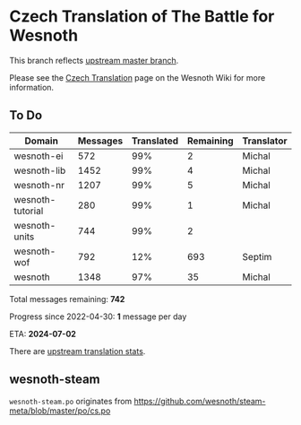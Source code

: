 # Czech Translation of The Battle for Wesnoth

This branch reflects [upstream master branch](https://github.com/wesnoth/wesnoth/tree/master).

Please see the [Czech Translation](https://wiki.wesnoth.org/CzechTranslation) page on the Wesnoth Wiki for more information.

## To Do

Domain | Messages | Translated | Remaining | Translator
------ | -------- | ---------- | --------- | ----------
wesnoth-ei | 572 | 99% | 2 | Michal
wesnoth-lib | 1452 | 99% | 4 | Michal
wesnoth-nr | 1207 | 99% | 5 | Michal
wesnoth-tutorial | 280 | 99% | 1 | Michal
wesnoth-units | 744 | 99% | 2 |
wesnoth-wof | 792 | 12% | 693 | Septim
wesnoth | 1348 | 97% | 35 | Michal

Total messages remaining: **742**

Progress since 2022-04-30: **1** message per day

ETA: **2024-07-02**

There are [upstream translation stats](https://www.wesnoth.org/gettext/?view=langs&version=master&lang=cs).

## wesnoth-steam
`wesnoth-steam.po` originates from https://github.com/wesnoth/steam-meta/blob/master/po/cs.po
